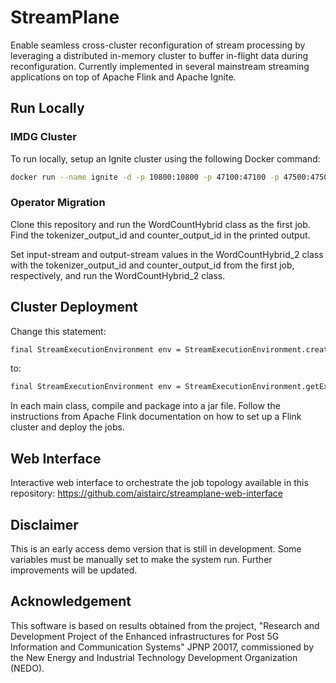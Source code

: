 # StreamPlane

Enable seamless cross-cluster reconfiguration of stream processing by leveraging a distributed in-memory cluster to buffer in-flight data during reconfiguration. Currently implemented in several mainstream streaming applications on top of Apache Flink and Apache Ignite.

## Run Locally

### IMDG Cluster
To run locally, setup an Ignite cluster using the following Docker command:

```bash
docker run --name ignite -d -p 10800:10800 -p 47100:47100 -p 47500:47500 apacheignite/ignite
```

### Operator Migration
Clone this repository and run the WordCountHybrid class as the first job. Find the tokenizer_output_id and counter_output_id in the printed output.

Set input-stream and output-stream values in the WordCountHybrid_2 class with the tokenizer_output_id and counter_output_id from the first job, respectively, and run the WordCountHybrid_2 class.

## Cluster Deployment

Change this statement:
```bash
final StreamExecutionEnvironment env = StreamExecutionEnvironment.createLocalEnvironment(conf);
```
to:
```bash
final StreamExecutionEnvironment env = StreamExecutionEnvironment.getExecutionEnvironment();
```
In each main class, compile and package into a jar file. Follow the instructions from Apache Flink documentation on how to set up a Flink cluster and deploy the jobs.

## Web Interface

Interactive web interface to orchestrate the job topology available in this repository: https://github.com/aistairc/streamplane-web-interface

## Disclaimer

This is an early access demo version that is still in development. Some variables must be manually set to make the system run. Further improvements will be updated.

## Acknowledgement

This software is based on results obtained from the project, "Research and Development Project of the Enhanced infrastructures for Post 5G Information and Communication Systems" JPNP 20017, commissioned by the New Energy and Industrial Technology Development Organization (NEDO).
